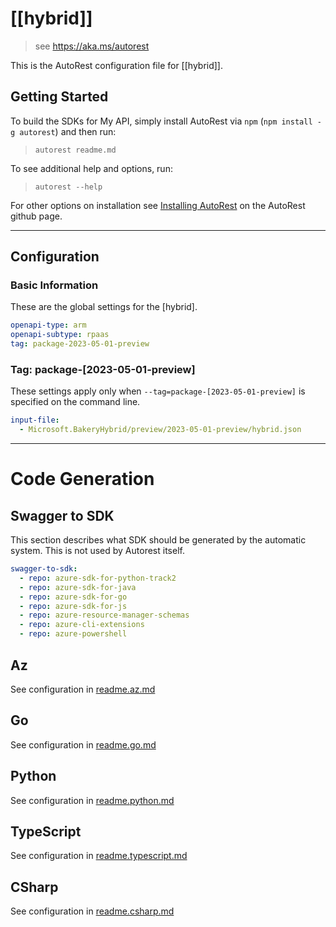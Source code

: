 # [[hybrid]]

> see https://aka.ms/autorest

This is the AutoRest configuration file for [[hybrid]].

## Getting Started

To build the SDKs for My API, simply install AutoRest via `npm` (`npm install -g autorest`) and then run:

> `autorest readme.md`

To see additional help and options, run:

> `autorest --help`

For other options on installation see [Installing AutoRest](https://aka.ms/autorest/install) on the AutoRest github page.

---

## Configuration

### Basic Information

These are the global settings for the [hybrid].

```yaml
openapi-type: arm
openapi-subtype: rpaas
tag: package-2023-05-01-preview
```

### Tag: package-[2023-05-01-preview]

These settings apply only when `--tag=package-[2023-05-01-preview]` is specified on the command line.

```yaml $(tag) == 'package-[2023-05-01-preview]'
input-file:
  - Microsoft.BakeryHybrid/preview/2023-05-01-preview/hybrid.json
```

---

# Code Generation

## Swagger to SDK

This section describes what SDK should be generated by the automatic system.
This is not used by Autorest itself.

```yaml $(swagger-to-sdk)
swagger-to-sdk:
  - repo: azure-sdk-for-python-track2
  - repo: azure-sdk-for-java
  - repo: azure-sdk-for-go
  - repo: azure-sdk-for-js
  - repo: azure-resource-manager-schemas
  - repo: azure-cli-extensions
  - repo: azure-powershell
```
## Az

See configuration in [readme.az.md](./readme.az.md)

## Go

See configuration in [readme.go.md](./readme.go.md)

## Python

See configuration in [readme.python.md](./readme.python.md)

## TypeScript

See configuration in [readme.typescript.md](./readme.typescript.md)

## CSharp

See configuration in [readme.csharp.md](./readme.csharp.md)
